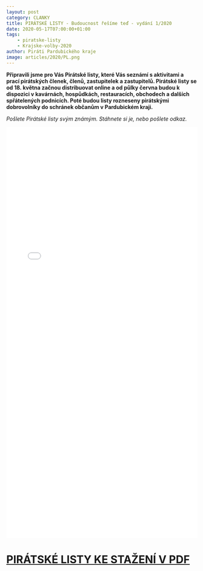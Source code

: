 ```yaml
---
layout: post
category: CLANKY
title: PIRÁTSKÉ LISTY - Budoucnost řešíme teď - vydání 1/2020
date: 2020-05-17T07:00:00+01:00
tags: 
    - piratske-listy
    - Krajske-volby-2020
author: Piráti Pardubického kraje
image: articles/2020/PL.png
---
```

**Připravili jsme pro Vás Pirátské listy, které Vás seznámí s aktivitami a prací pirátských členek, členů, zastupitelek a zastupitelů. Pirátské listy se od 18. května začnou distribuovat online a od půlky června budou k dispozici v kavárnách, hospůdkách, restauracích, obchodech a dalších spřátelených podnicích. Poté budou listy rozneseny pirátskými dobrovolníky do schránek  občanům v Pardubickém kraji.**

*Pošlete Pirátské listy svým známým. Stáhnete si je, nebo pošlete odkaz.*

<iframe allowfullscreen allow="fullscreen" style="border:none;width:100%;height:1080px;" src="//e.issuu.com/embed.html?d=pl_pardubicke_krajske_volby_2020_web_final_4&hideIssuuLogo=true&pageLayout=singlePage&u=pirati-pardubicky-kraj"></iframe> 

# [PIRÁTSKÉ LISTY KE STAŽENÍ V PDF](https://a.pirati.cz/pak/pl/pl_pak_2020_1.pdf)

